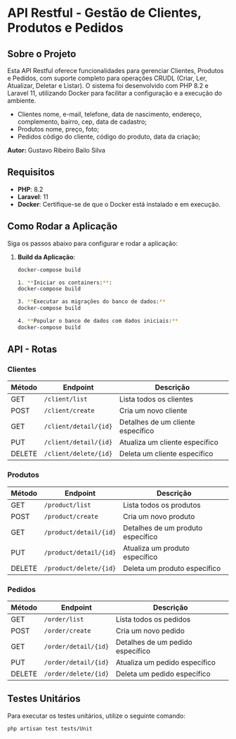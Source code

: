 # API Restful - Gestão de Clientes, Produtos e Pedidos

## Sobre o Projeto

Esta API Restful oferece funcionalidades para gerenciar Clientes, Produtos e Pedidos, com suporte completo para operações CRUDL (Criar, Ler, Atualizar, Deletar e Listar). O sistema foi desenvolvido com PHP 8.2 e Laravel 11, utilizando Docker para facilitar a configuração e a execução do ambiente.

- Clientes nome, e-mail, telefone, data de nascimento, endereço, complemento, bairro, cep, data de cadastro;
- Produtos nome, preço, foto;
- Pedidos código do cliente, código do produto, data da criação;

**Autor:** Gustavo Ribeiro Bailo Silva

## Requisitos

-   **PHP**: 8.2
-   **Laravel**: 11
-   **Docker**: Certifique-se de que o Docker está instalado e em execução.

## Como Rodar a Aplicação

Siga os passos abaixo para configurar e rodar a aplicação:

1. **Build da Aplicação**:

    ```bash
    docker-compose build

    1. **Iniciar os containers:**:
    docker-compose build

    3. **Executar as migrações do banco de dados:**
    docker-compose build

    4. **Popular o banco de dados com dados iniciais:**
    docker-compose build
    ```

## API - Rotas

### Clientes

| Método | Endpoint              | Descrição                         |
| ------ | --------------------- | --------------------------------- |
| GET    | `/client/list`        | Lista todos os clientes           |
| POST   | `/client/create`      | Cria um novo cliente              |
| GET    | `/client/detail/{id}` | Detalhes de um cliente específico |
| PUT    | `/client/detail/{id}` | Atualiza um cliente específico    |
| DELETE | `/client/delete/{id}` | Deleta um cliente específico      |

### Produtos

| Método | Endpoint               | Descrição                         |
| ------ | ---------------------- | --------------------------------- |
| GET    | `/product/list`        | Lista todos os produtos           |
| POST   | `/product/create`      | Cria um novo produto              |
| GET    | `/product/detail/{id}` | Detalhes de um produto específico |
| PUT    | `/product/detail/{id}` | Atualiza um produto específico    |
| DELETE | `/product/delete/{id}` | Deleta um produto específico      |

### Pedidos

| Método | Endpoint             | Descrição                        |
| ------ | -------------------- | -------------------------------- |
| GET    | `/order/list`        | Lista todos os pedidos           |
| POST   | `/order/create`      | Cria um novo pedido              |
| GET    | `/order/detail/{id}` | Detalhes de um pedido específico |
| PUT    | `/order/detail/{id}` | Atualiza um pedido específico    |
| DELETE | `/order/delete/{id}` | Deleta um pedido específico      |

## Testes Unitários

Para executar os testes unitários, utilize o seguinte comando:

```bash
php artisan test tests/Unit
